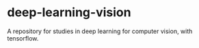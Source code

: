 # deep-learning-vision
A repository for studies in deep learning for computer vision, with tensorflow.
